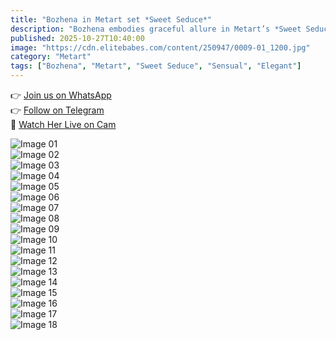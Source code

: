 ```yaml
---
title: "Bozhena in Metart set *Sweet Seduce*"
description: "Bozhena embodies graceful allure in Metart’s *Sweet Seduce* — soft light, confident beauty, and the kind of charm that tempts quietly but deeply."
published: 2025-10-27T10:40:00
image: "https://cdn.elitebabes.com/content/250947/0009-01_1200.jpg"
category: "Metart"
tags: ["Bozhena", "Metart", "Sweet Seduce", "Sensual", "Elegant"]
---
```


👉 [Join us on WhatsApp](https://redirecting-kappa.vercel.app/)  
👉 [Follow on Telegram](https://t.me/xxx_pulse)  
🔞 [Watch Her Live on Cam](https://redirecting-kappa.vercel.app/)  

![Image 01](https://cdn.elitebabes.com/content/250947/0009-01_1200.jpg)  
![Image 02](https://cdn.elitebabes.com/content/250947/0009-02_1200.jpg)  
![Image 03](https://cdn.elitebabes.com/content/250947/0009-03_1200.jpg)  
![Image 04](https://cdn.elitebabes.com/content/250947/0009-04_1200.jpg)  
![Image 05](https://cdn.elitebabes.com/content/250947/0009-05_1200.jpg)  
![Image 06](https://cdn.elitebabes.com/content/250947/0009-06_1200.jpg)  
![Image 07](https://cdn.elitebabes.com/content/250947/0009-07_1200.jpg)  
![Image 08](https://cdn.elitebabes.com/content/250947/0009-08_1200.jpg)  
![Image 09](https://cdn.elitebabes.com/content/250947/0009-09_1200.jpg)  
![Image 10](https://cdn.elitebabes.com/content/250947/0009-10_1200.jpg)  
![Image 11](https://cdn.elitebabes.com/content/250947/0009-11_1200.jpg)  
![Image 12](https://cdn.elitebabes.com/content/250947/0009-12_1200.jpg)  
![Image 13](https://cdn.elitebabes.com/content/250947/0009-13_1200.jpg)  
![Image 14](https://cdn.elitebabes.com/content/250947/0009-14_1200.jpg)  
![Image 15](https://cdn.elitebabes.com/content/250947/0009-15_1200.jpg)  
![Image 16](https://cdn.elitebabes.com/content/250947/0009-16_1200.jpg)  
![Image 17](https://cdn.elitebabes.com/content/250947/0009-17_1200.jpg)  
![Image 18](https://cdn.elitebabes.com/content/250947/0009-18_1800.jpg)